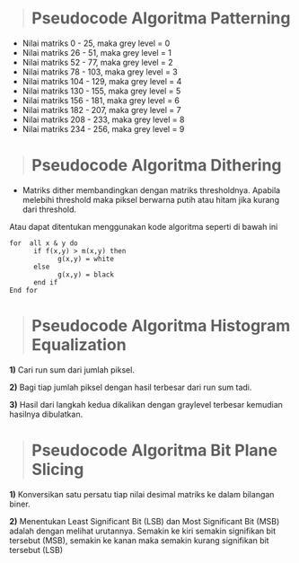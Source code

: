 ># Pseudocode Algoritma Patterning

- Nilai matriks 0 - 25, maka grey level = 0
- Nilai matriks 26 - 51, maka grey level = 1
- Nilai matriks 52 - 77, maka grey level = 2
- Nilai matriks 78 - 103, maka grey level = 3
- Nilai matriks 104 - 129, maka grey level = 4
- Nilai matriks 130 - 155, maka grey level = 5
- Nilai matriks 156 - 181, maka grey level = 6
- Nilai matriks 182 - 207, maka grey level = 7
- Nilai matriks 208 - 233, maka grey level = 8
- Nilai matriks 234 - 256, maka grey level = 9

># Pseudocode Algoritma Dithering

- Matriks dither membandingkan dengan matriks thresholdnya. Apabila melebihi threshold maka piksel berwarna putih atau hitam jika kurang dari threshold.

Atau dapat ditentukan menggunakan kode algoritma seperti di bawah ini

```
for  all x & y do
      if f(x,y) > m(x,y) then
            g(x,y) = white
      else 
            g(x,y) = black
      end if
End for

```

># Pseudocode Algoritma Histogram Equalization

**1)** Cari run sum dari jumlah piksel.

**2)** Bagi tiap jumlah piksel dengan hasil terbesar dari run sum tadi.

**3)** Hasil dari langkah kedua dikalikan dengan graylevel terbesar kemudian hasilnya dibulatkan.

># Pseudocode Algoritma Bit Plane Slicing

**1)** Konversikan satu persatu tiap nilai desimal matriks ke dalam bilangan biner.

**2)** Menentukan Least Significant Bit (LSB) dan Most Significant Bit (MSB) adalah dengan melihat urutannya. Semakin ke kiri semakin signifikan bit tersebut (MSB), semakin ke kanan maka semakin kurang signifikan bit tersebut (LSB)

